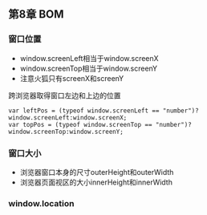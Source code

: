 <link rel="stylesheet" href="http://yandex.st/highlightjs/6.1/styles/default.min.css">
<script src="http://yandex.st/highlightjs/6.1/highlight.min.js"></script>
<script>
    hljs.tabReplace = '    ';
    hljs.initHighlightingOnLoad();
</script>

## 第8章 BOM

### 窗口位置

- window.screenLeft相当于window.screenX
- window.screenTop相当于window.screenY
- 注意火狐只有screenX和screenY

跨浏览器取得窗口左边和上边的位置

	var leftPos = (typeof window.screenLeft == "number")?window.screenLeft:window.screenX;
	var topPos = (typeof window.screenTop == "number")?window.screenTop:window.screenY;

### 窗口大小

- 浏览器窗口本身的尺寸outerHeight和outerWidth
- 浏览器页面视区的大小innerHeight和innerWidth

### window.location





